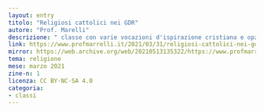 ```yaml
---
layout: entry
titolo: "Religiosi cattolici nei GDR"
autore: "Prof. Marelli"
descrizione: " classe con varie vocazioni d'ispirazione cristiana e opzioni per personaggi religiosi"
link: https://www.profmarrelli.it/2021/03/31/religiosi-cattolici-nei-gdr/
mirror: https://web.archive.org/web/20210513135322/https://www.profmarrelli.it/2021/03/31/religiosi-cattolici-nei-gdr/
tema: religione
mese: marzo 2021
zine-n: 1
licenza: CC BY-NC-SA 4.0
categoria:
- classi
---
```

